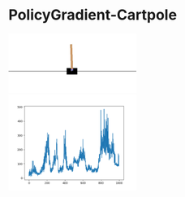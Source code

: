 # PolicyGradient-Cartpole

<img src="./8tcJPCz.gif" width="50%" height="50%"/>
<img src="./agent.png" width="50%" height="50%"/>
